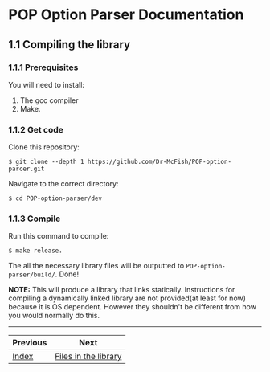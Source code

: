 # POP Option Parser Documentation

## 1.1 Compiling the library

### 1.1.1 Prerequisites

You will need to install:
 1. The gcc compiler
 2. Make.

### 1.1.2 Get code

Clone this repository:
```
$ git clone --depth 1 https://github.com/Dr-McFish/POP-option-parcer.git
```
Navigate to the correct directory:
```
$ cd POP-option-parser/dev
```

### 1.1.3 Compile

Run this command to compile:

	$ make release.

The all the necessary library files will be outputted to `POP-option-parser/build/`.
Done!

**NOTE:** This will produce a library that links statically. Instructions for compiling a dynamically linked library are not provided(at least for now) because it is OS dependent. However they shouldn't be different from how you would normally do this.

---

Previous	              | Next
--------------------- | ---------------------------------------------------
[Index](../README.md) | [Files in the library](1.2_Files_in_the_library.md)